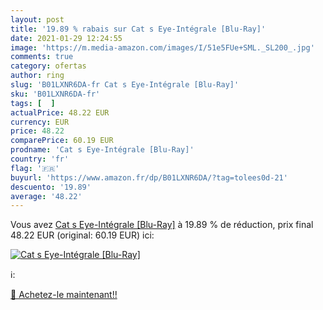 ```yaml
---
layout: post
title: '19.89 % rabais sur Cat s Eye-Intégrale [Blu-Ray]'
date: 2021-01-29 12:24:55
image: 'https://m.media-amazon.com/images/I/51e5FUe+SML._SL200_.jpg'
comments: true
category: ofertas
author: ring
slug: 'B01LXNR6DA-fr Cat s Eye-Intégrale [Blu-Ray]'
sku: 'B01LXNR6DA-fr'
tags: [  ]
actualPrice: 48.22 EUR
currency: EUR
price: 48.22
comparePrice: 60.19 EUR
prodname: 'Cat s Eye-Intégrale [Blu-Ray]'
country: 'fr'
flag: '🇫🇷'
buyurl: 'https://www.amazon.fr/dp/B01LXNR6DA/?tag=tolees0d-21'
descuento: '19.89'
average: '48.22'
---
```


Vous avez [Cat s Eye-Intégrale [Blu-Ray]](https://www.amazon.fr/dp/B01LXNR6DA/?tag=tolees0d-21)  à  19.89 % de réduction, prix final  48.22 EUR (original: 60.19 EUR) ici:

[![Cat s Eye-Intégrale [Blu-Ray]](https://m.media-amazon.com/images/I/51e5FUe+SML._SL200_.jpg)](https://www.amazon.fr/dp/B01LXNR6DA/?tag=tolees0d-21)

ℹ️:


[🛒 Achetez-le maintenant!!](https://www.amazon.fr/dp/B01LXNR6DA/?tag=tolees0d-21)
